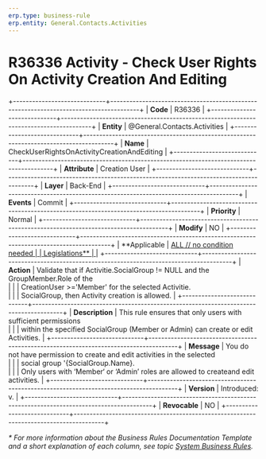 ```yaml
---
erp.type: business-rule
erp.entity: General.Contacts.Activities
---
```


# R36336 Activity - Check User Rights On Activity Creation And Editing
+-----------------------------+---------------------------------------------------------------------------------------+
| **Code**                    | R36336                                                                                |
+-----------------------------+---------------------------------------------------------------------------------------+
| **Entity**                  | @General.Contacts.Activities                                                          |
+-----------------------------+---------------------------------------------------------------------------------------+
| **Name**                    | CheckUserRightsOnActivityCreationAndEditing                                           |
+-----------------------------+---------------------------------------------------------------------------------------+
| **Attribute**               | Creation User                                                                         |
+-----------------------------+---------------------------------------------------------------------------------------+
| **Layer**                   | Back-End                                                                              |
+-----------------------------+---------------------------------------------------------------------------------------+
| **Events**                  | Commit                                                                                |
+-----------------------------+---------------------------------------------------------------------------------------+
| **Priority**                | Normal                                                                                |
+-----------------------------+---------------------------------------------------------------------------------------+
| **Modify**                  | NO                                                                                    |
+-----------------------------+---------------------------------------------------------------------------------------+
| **Applicable                | [ALL // no condition needed                                                           |
| Legislations**              | ](xref:applicable-legislations)                                                       |
+-----------------------------+---------------------------------------------------------------------------------------+
| **Action**                  | Validate that if Activitie.SocialGroup != NULL and the GroupMember.Role of the <br>   |
|                             | CreationUser >='Member' for the selected Activitie.<br>                               |
|                             | SocialGroup, then Activity creation is allowed.                                       |
+-----------------------------+---------------------------------------------------------------------------------------+
| **Description**             | This rule ensures that only users with sufficient permissions <br>                    |
|                             | within the specified SocialGroup (Member or Admin) can create or edit Activities.     |
+-----------------------------+---------------------------------------------------------------------------------------+
| **Message**                 | You do not have permission to create and edit activities in the selected <br>         |
|                             | social group '{SocialGroup.Name}.<br>                                                 |
|                             | Only users with ‘Member‘ or ‘Admin’ roles are allowed to createand edit activities.   |
+-----------------------------+---------------------------------------------------------------------------------------+
| **Version**                 | Introduced: v.                                                                        |
+-----------------------------+---------------------------------------------------------------------------------------+
| **Revocable**               | NO                                                                                    |
+-----------------------------+---------------------------------------------------------------------------------------+

*\* For more information about the Business Rules Documentation Template and a short explanation of each column, see
topic [System Business Rules](../templates/template-description-system-business-rules.md).*
